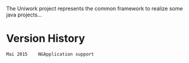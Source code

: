 The Uniwork project represents the common framework to realize some java projects...

Version History
===============

    Mai 2015    NGApplication support
